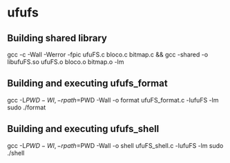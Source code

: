 # ufufs

## Building shared library
gcc -c -Wall -Werror -fpic ufuFS.c bloco.c bitmap.c && gcc -shared -o libufuFS.so ufuFS.o bloco.o bitmap.o -lm

## Building and executing ufufs_format
gcc -L$PWD -Wl,-rpath=$PWD -Wall -o format ufuFS_format.c -lufuFS -lm
sudo ./format

## Building and executing ufufs_shell
gcc -L$PWD -Wl,-rpath=$PWD -Wall -o shell ufuFS_shell.c -lufuFS -lm
sudo ./shell

